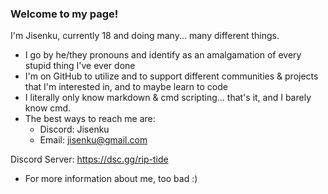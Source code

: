 ### Welcome to my page! 

I'm Jisenku, currently 18 and doing many... many different things.

- I go by he/they pronouns and identify as an amalgamation of every stupid thing I've ever done
- I'm on GitHub to utilize and to support different communities & projects that I'm interested in, and to maybe learn to code
- I literally only know markdown & cmd scripting... that's it, and I barely know cmd.
- The best ways to reach me are:
  - Discord: Jisenku
  - Email: jisenku@gmail.com


Discord Server: https://dsc.gg/rip-tide
 
- For more information about me, too bad :)
<!--
nom nom nom
-->
